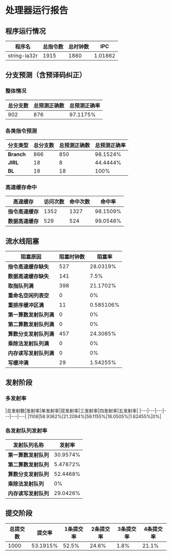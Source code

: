 # 处理器运行报告
## 程序运行情况
|程序名|总指令数|总时钟数|IPC|
|---|---|---|---|
|string-la32r|1915|1880|1.01862|

## 分支预测（含预译码纠正）
### 整体情况
|总分支数|总预测正确数|总预测正确率|
|---|---|---|
|902|876|97.1175%|

### 各类指令预测
|分支类型|总分支数|总预测正确数|总预测正确率|
|---|---|---|---|
|**Branch**| 866 | 850 | 98.1524%|
|**JIRL**| 18 | 8 | 44.4444%|
|**BL**| 18 | 18 | 100%|

### 高速缓存命中
|高速缓存|访问次数|命中次数|命中率|
|---|---|---|---|
|**指令高速缓存**| 1352 | 1327 | 98.1509%|
|**数据高速缓存**| 529 | 524 | 99.0548%|
## 流水线阻塞
|阻塞原因|阻塞时钟数|阻塞率|
|---|---|---|
|**指令高速缓存缺失**| 527 | 28.0319%|
|**数据高速缓存缺失**| 141 | 7.5%|
|**取指队列满**| 398 | 21.1702%|
|**重命名空闲列表空**|0 | 0%|
|**重排序缓冲区满**|11 | 0.585106%|
|**第一算数发射队列满**|0 | 0%|
|**第二算数发射队列满**|0 | 0%|
|**算数分支发射队列满**|457 | 24.3085%|
|**乘除法发射队列满**|0 | 0%|
|**内存读写发射队列满**|0 | 0%|
|**写缓冲满**|29 | 1.54255%|

## 发射阶段
### 多发射率
|总发射数|发射率|单发射率|双发射率|三发射率|四发射率|五发射率|
|---|---|---|---|---|---|
|1108|58.9362%|21.2094%|59.1155%|18.0505%|1.62455%|0%|

### 各发射队列发射率
|发射队列名称|发射率|
|---|---|
|**第一算数发射队列**|30.9574%|
|**第二算数发射队列**|5.47872%|
|**算数分支发射队列**|52.4468%|
|**乘除法发射队列**|0%|
|**内存读写发射队列**|29.0426%|

## 提交阶段
|总提交数|提交率|1条提交率|2条提交率|3条提交率|4条提交率|
|---|---|---|---|---|---|
|1000|53.1915%|52.5%|24.6%|1.8%|21.1%|
